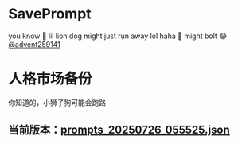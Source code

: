# SavePrompt
you know 🫠 lil lion dog might just run away lol
haha 🐶 might bolt 😂 [@advent259141](https://github.com/advent259141)

# 人格市场备份
你知道的，小狮子狗可能会跑路

## 当前版本：[prompts_20250726_055525.json](https://github.com/Larch-C/SavePrompt/blob/main/prompts_20250726_055525.json)
